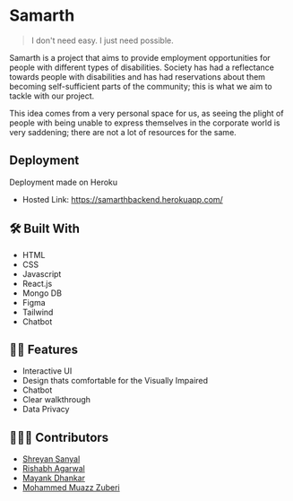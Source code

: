 # Samarth 
> I don't need easy. I just need possible.

Samarth is a project that aims to provide employment opportunities for people with different types of disabilities. Society has had a reflectance towards people with disabilities and has had reservations about them becoming self-sufficient parts of the community; this is what we aim to tackle with our project.

This idea comes from a very personal space for us, as seeing the plight of people with being unable to express themselves in the corporate world is very saddening; there are not a lot of resources for the same.
<br>

## Deployment

Deployment made on Heroku

- Hosted Link: https://samarthbackend.herokuapp.com/

## 🛠️ Built With
- HTML
- CSS
- Javascript
- React.js
- Mongo DB
- Figma
- Tailwind
- Chatbot


## 💪🏻 Features
- Interactive UI
- Design thats comfortable for the Visually Impaired 
- Chatbot
- Clear walkthrough
- Data Privacy 


## 🙋🏻‍♂️ Contributors
* [Shreyan Sanyal](https://github.com/Shreyan111)
* [Rishabh Agarwal](https://github.com/Rishabhco)
* [Mayank Dhankar](https://github.com/mayankdhnkr)
* [Mohammed Muazz Zuberi](https://github.com/Muazz45)

